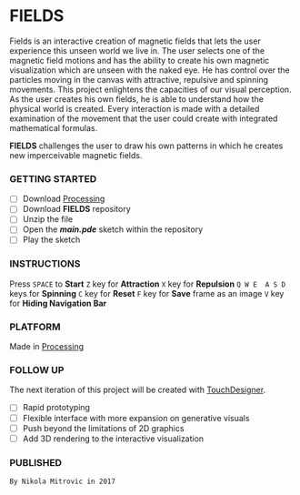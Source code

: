 # FIELDS

Fields is an interactive creation of magnetic fields that lets the user experience this unseen world we live in. The user selects one of the magnetic field motions and has the ability to create his own magnetic visualization which are unseen with the naked eye. He has control over the particles moving in the canvas with attractive, repulsive and spinning movements. This project enlightens the capacities of our visual perception. As the user creates his own fields, he is able to understand how the physical world is created. Every interaction is made with a detailed examination of the movement that the user could create with integrated mathematical formulas.

**FIELDS** challenges the user to draw his own patterns in which he creates new imperceivable magnetic fields.

### GETTING STARTED

- [ ] Download [Processing](https://processing.org/download/)
- [ ] Download **FIELDS** repository
- [ ] Unzip the file
- [ ] Open the **_main.pde_** sketch within the repository
- [ ] Play the sketch

### INSTRUCTIONS

Press `SPACE` to **Start**
`Z` key for **Attraction**
`X` key for **Repulsion**
`Q W E  A S D` keys for **Spinning**
`C` key for **Reset**
`F` key for **Save** frame as an image
`V` key for **Hiding Navigation Bar**

### PLATFORM

Made in [Processing](https://processing.org/download/)

### FOLLOW UP

The next iteration of this project will be created with [TouchDesigner](https://www.derivative.ca/099/Downloads/).

- [ ] Rapid prototyping
- [ ] Flexible interface with more expansion on generative visuals
- [ ] Push beyond the limitations of 2D graphics
- [ ] Add 3D rendering to the interactive visualization

### PUBLISHED

```
By Nikola Mitrovic in 2017
```
